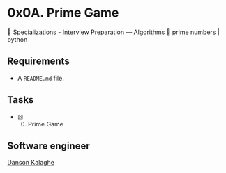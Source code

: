 # 0x0A. Prime Game

:open_file_folder: Specializations - Interview Preparation ― Algorithms
:bookmark: prime numbers | python

## Requirements

- A `README.md` file.

## Tasks

- [x] 0. Prime Game

## Software engineer

[Danson Kalaghe](https://github.com/lowercaselife)
